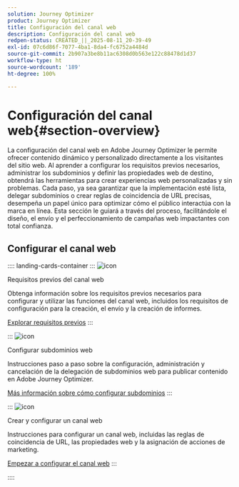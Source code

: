 ```yaml
---
solution: Journey Optimizer
product: Journey Optimizer
title: Configuración del canal web
description: Configuración del canal web
redpen-status: CREATED_||_2025-08-11_20-39-49
exl-id: 07c6d86f-7077-4ba1-8da4-fc6752a4484d
source-git-commit: 2b907a3be8b11ac6308d0b563e122c88478d1d37
workflow-type: ht
source-wordcount: '189'
ht-degree: 100%

---
```


# Configuración del canal web{#section-overview}

La configuración del canal web en Adobe Journey Optimizer le permite ofrecer contenido dinámico y personalizado directamente a los visitantes del sitio web. Al aprender a configurar los requisitos previos necesarios, administrar los subdominios y definir las propiedades web de destino, obtendrá las herramientas para crear experiencias web personalizadas y sin problemas. Cada paso, ya sea garantizar que la implementación esté lista, delegar subdominios o crear reglas de coincidencia de URL precisas, desempeña un papel único para optimizar cómo el público interactúa con la marca en línea. Esta sección le guiará a través del proceso, facilitándole el diseño, el envío y el perfeccionamiento de campañas web impactantes con total confianza.

## Configurar el canal web

:::: landing-cards-container
:::
![icon](https://cdn.experienceleague.adobe.com/icons/book.svg?lang=es)

Requisitos previos del canal web

Obtenga información sobre los requisitos previos necesarios para configurar y utilizar las funciones del canal web, incluidos los requisitos de configuración para la creación, el envío y la creación de informes.

[Explorar requisitos previos](../using/web/web-prerequisites.md)
:::

:::
![icon](https://cdn.experienceleague.adobe.com/icons/gear.svg?lang=es)

Configurar subdominios web

Instrucciones paso a paso sobre la configuración, administración y cancelación de la delegación de subdominios web para publicar contenido en Adobe Journey Optimizer.

[Más información sobre cómo configurar subdominios](../using/web/web-delegated-subdomains.md)
:::

:::
![icon](https://cdn.experienceleague.adobe.com/icons/circle-play.svg?lang=es)

Crear y configurar un canal web

Instrucciones para configurar un canal web, incluidas las reglas de coincidencia de URL, las propiedades web y la asignación de acciones de marketing.

[Empezar a configurar el canal web](../using/web/web-configuration.md)
:::

::::
